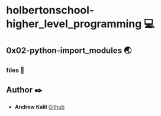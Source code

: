 # holbertonschool-higher_level_programming :computer:

## 0x02-python-import_modules :earth_asia:
### files :page_facing_up:


## Author :black_nib:
* **Andrew Kalil** [Github](https://github.com/AndrewKalil)
